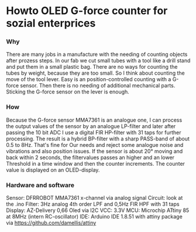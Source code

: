 # Howto OLED G-force counter for sozial enterprices
### Why
There are many jobs in a manufacture with the needing of counting objects after prozess steps.
In our fab we cut small tubes with a tool like a drill stand and put them in a small plastic bag.
There are no ways for counting the tubes by weight, because they are too small. So I think about counting the move of the tool lever. Easy is an position-controlled counting with a G-force sensor. Then there is no needing of additional mechanical parts. Sticking the G-force sensor on the lever is enough.
### How
Because the G-force sensor MMA7361 is an analogue one, I can process the output values of the sensor by an analogue LP-filter and later after passing the 10 bit ADC I use a digital FIR HP-filter with 31 taps for further processing. The result is a hybrid BP-filter with a sharp PASS-band of about 0.5 to 8Hz.
That's fine for Our needs and reject some analogue noise and vibrations and also position issues. 
If the sensor is about 20° moving and back within 2 seconds, the filtervalues passes an higher and an lower Threshold in a time window and then the counter increments.
The counter value is displayed on an OLED-display. 
### Hardware and software
Sensor: DFRROBOT MMA7361 x-channel via analog signal
Circuit: look at the .ino
Filter: 3Hz analog 4th order LPF and 0,5Hz FIR HPF with 31 taps
Display: AZ-Delivery 0,66 Oled via I2C
VCC: 3.3V
MCU: Microchip ATtiny 85 at 8MHz (intern RC-oscillator)
IDE: Arduino IDE 1.8.51 with attiny package  via https://github.com/damellis/attiny


